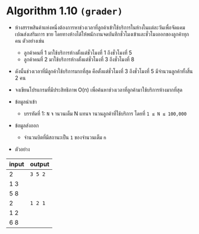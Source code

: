 # Algorithm 1.10 `(grader)`

- ห้างสรรพสินค้าแห่งหนึ่งต้องการหาช่วงเวลาที่ลูกค้าเข้าใช้บริการในห้างในแต่ละวันเพื่อจัดแคมเปณส่งเสริมการ
ขาย โดยทางห้างได้ให้พนักงานจดบันทึกชั่วโมงเข้าและชั่วโมงออกของลูกค้าทุกคน ตัวอย่างเช่น

   - ลูกค้าคนที่ 1 มาใช้บริการห้างตั้งแต่ชั่วโมงที่ 1 ถึงชั่วโมงที่ 5
   - ลูกค้าคนที่ 2 มาใช้บริการห้างตั้งแต่ชั่วโมงที่ 3 ถึงชั่วโมงที่ 8
   
- ดังนั้นช่วงเวลาที่มีลูกค้าใช้บริการมากที่สุด คือตั้งแต่ชั่วโมงที่ 3 ถึงชั่วโมงที่ 5 มีจำนวนลูกค้าทั้งสิ้น 2 คน

- จงเขียนโปรแกรมที่มีประสิทธิภาพ O(n) เพื่อค้นหาช่วงเวลาที่ลูกค้ามาใช้บริการห้างมากที่สุด

- ข้อมูลนำเข้า

  - บรรทัดที่ 1: `N` จ านวนเต็ม N แทนจ านวนลูกค้าที่ใช้บริการ โดยที่ `1 ≤ N ≤ 100,000`

- ข้อมูลส่งออก

  - จำนวนบิตที่มีสถานะเป็น `1` ของจำนวนเต็ม `n`

- ตัวอย่าง

| input | output |
| ------ | ------ |
| 2      | `3 5 2` |
1 3      |  |
5 8      |  |
| 2      | `1 2 1` |
1 2      |  |
6 8      |  |
